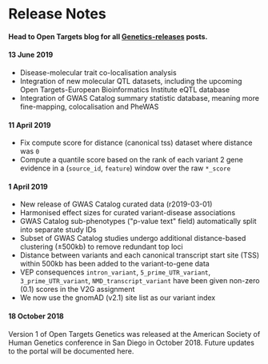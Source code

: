 # Release Notes

#### Head to Open Targets blog for all [Genetics-releases](http://blog.opentargets.org/tag/genetics-releases/) posts. 

#### 13 June 2019

* Disease-molecular trait co-localisation analysis
* Integration of new molecular QTL datasets, including the upcoming Open Targets-European Bioinformatics Institute eQTL database
* Integration of GWAS Catalog summary statistic database, meaning more fine-mapping, colocalisation and PheWAS

#### 11 April 2019

* Fix compute score for distance \(canonical tss\) dataset where distance was `0`
* Compute a quantile score based on the rank of each variant 2 gene evidence in a \(`source_id`, `feature`\) window over the raw `*_score`

#### 1 April 2019

* New release of GWAS Catalog curated data \(r2019-03-01\)
* Harmonised effect sizes for curated variant-disease associations
* GWAS Catalog sub-phenotypes \("p-value text" field\) automatically split into separate study IDs
* Subset of GWAS Catalog studies undergo additional distance-based clustering \(±500kb\) to remove redundant top loci
* Distance between variants and each canonical transcript start site \(TSS\) within 500kb has been added to the variant-to-gene data
* VEP consequences `intron_variant`, `5_prime_UTR_variant`, `3_prime_UTR_variant`, `NMD_transcript_variant` have been given non-zero \(0.1\) scores in the V2G assignment
* We now use the gnomAD \(v2.1\) site list as our variant index

#### 18 October 2018

Version 1 of Open Targets Genetics was released at the American Society of Human Genetics conference in San Diego in October 2018. Future updates to the portal will be documented here.

